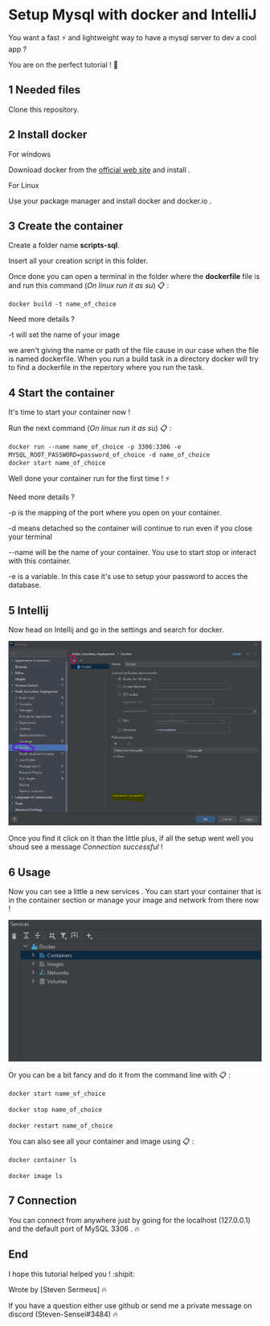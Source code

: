 # Setup Mysql with docker and IntelliJ

You want a fast :zap: and lightweight way to have a mysql server to dev a cool app ? 

You are on the perfect tutorial ! :whale:
## 1 Needed files

Clone this repository.

## 2 Install docker

For windows

Download docker from the [official web site](https://www.docker.com/get-started/) and install .

For Linux

Use your package manager and install docker and docker.io .


## 3 Create the container

Create a folder name **scripts-sql**.

Insert all your creation script in this folder.

Once done you can open a terminal in the folder where the **dockerfile** file is and run this command (*On linux run it as su*) :clipboard: : 

    docker build -t name_of_choice 

Need more details ?

-t will set the name of your image

we aren't giving the name or path of the file cause in our case when the file is named dockerfile. When you run a build task in a directory docker will try to find a dockerfile in the repertory where you run the task.
## 4 Start the container

It's time to start your container now ! 

Run the next command (*On linux run it as su*) :clipboard: : 

    docker run --name name_of_choice -p 3306:3306 -e MYSQL_ROOT_PASSWORD=password_of_choice -d name_of_choice
    docker start name_of_choice

Well done your container run for the first time ! :zap:

Need more details ?

-p is the mapping of the port where you open on your container.

-d means detached so the container will continue to run even if you close your terminal

--name will be the name of your container. You use to start stop or interact with this container.

-e is a variable. In this case it's use to setup your password to acces the database.
## 5 Intellij

Now head on Intellij and go in the settings and search for docker.

![Intellij setting](/images/1.png)

Once you find it click on it than the little plus, if all the setup went well you shoud see a message *Connection successful* !

## 6 Usage

Now you can see a little a new services .
You can start your container that is in the container section or manage your image and network from there now !

![Servicies](/images/2.png)

Or you can be a bit fancy and do it from the command line with :clipboard: :

    docker start name_of_choice

    docker stop name_of_choice

    docker restart name_of_choice

You can also see all your container and image using :clipboard: : 

    docker container ls

    docker image ls

## 7 Connection

You can connect from anywhere just by going for the localhost (127.0.0.1) and the default port of MySQL 3306 . :fire:

## End

I hope this tutorial helped you ! :shipit:

Wrote by [Steven Sermeus] :fire:

If you have a question either use github or send me a private message on discord (Steven-Sensei#3484) :fire: